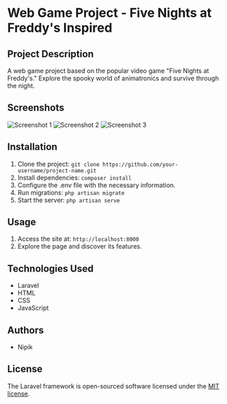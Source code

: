 # Web Game Project - Five Nights at Freddy's Inspired

## Project Description
A web game project based on the popular video game "Five Nights at Freddy's." Explore the spooky world of animatronics and survive through the night.

## Screenshots
![Screenshot 1](https://github.com/Nipik/fnaf/assets/129624834/76cee98d-71ab-4766-ba67-7c091092fb4b)
![Screenshot 2](https://github.com/Nipik/fnaf/assets/129624834/db0fe712-b7d3-4940-9a6d-a044d97c7856)
![Screenshot 3](https://github.com/Nipik/fnaf/assets/129624834/779021d0-f5bf-452e-b4ea-de435e40ec86)

## Installation
1. Clone the project: `git clone https://github.com/your-username/project-name.git`
2. Install dependencies: `composer install`
3. Configure the .env file with the necessary information.
4. Run migrations: `php artisan migrate`
5. Start the server: `php artisan serve`

## Usage
1. Access the site at: `http://localhost:8000`
2. Explore the page and discover its features.

## Technologies Used
- Laravel
- HTML
- CSS
- JavaScript

## Authors
- Nipik

## License
The Laravel framework is open-sourced software licensed under the [MIT license](https://opensource.org/licenses/MIT).

